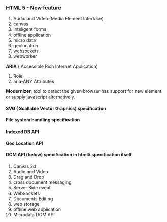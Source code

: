 ### HTML 5 - New feature

1. Audio and Video (Media Element Interface)
2. canvas
3. Inteligent forms
4. offline application
5. micro data
6. geolocation
7. websockets
8. webworker


**ARIA** ( Accessible Rich Internet Application) 
 1. Role
 2. aria-ANY Attributes

**Modernizer**, tool to detect the given browser has support for new element or supply javascript alternatively.

  
#### SVG ( Scallable Vector Graphics) specification
 
#### File system handling specification

#### Indexed DB API

#### Geo Location API

#### DOM API (below) specification in html5 specification itself.

 1. Canvas 2d
 2. Audio and Video
 3. Drag and Drop
 4. cross document messaging
 5. Server Side event
 6. WebSockets
 7. Documents Editing
 8. web storage
 9. offline web application
 8. Microdata DOM API
 



